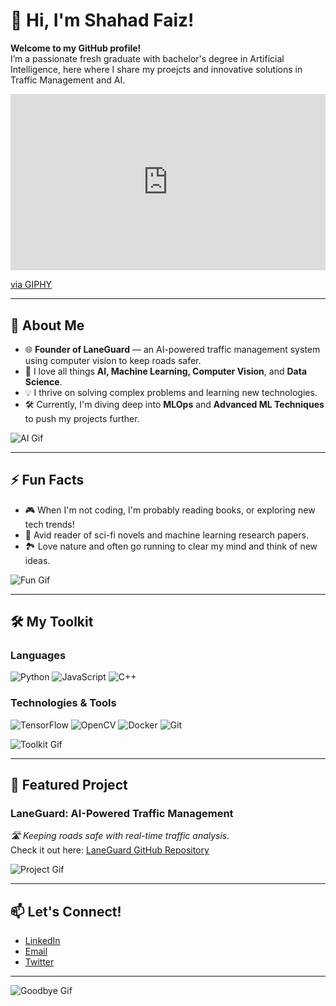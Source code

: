# 👋 Hi, I'm Shahad Faiz!

**Welcome to my GitHub profile!**  
I’m a passionate fresh graduate with bachelor's degree in Artificial Intelligence, here where I share my proejcts and innovative solutions in Traffic Management and AI.


<div style="width:100%;height:0;padding-bottom:56%;position:relative;">
  <iframe src="https://giphy.com/embed/S2IfEQqgWc0AH4r6Al" width="100%" height="100%" style="position:absolute" frameBorder="0" class="giphy-embed" allowFullScreen></iframe>
</div>
<p><a href="https://giphy.com/gifs/minions-despicableme-despicableme4-despicablememovie-S2IfEQqgWc0AH4r6Al">via GIPHY</a></p>


---

## 🚀 About Me
- 🌐 **Founder of LaneGuard** — an AI-powered traffic management system using computer vision to keep roads safer.  
- 🤖 I love all things **AI, Machine Learning, Computer Vision**, and **Data Science**.  
- 💡 I thrive on solving complex problems and learning new technologies.  
- 🛠️ Currently, I'm diving deep into **MLOps** and **Advanced ML Techniques** to push my projects further.

![AI Gif](https://media.giphy.com/media/f9k1tV7HyORcngKF8v/giphy.gif)

---

## ⚡ Fun Facts
- 🎮 When I'm not coding, I'm probably reading books, or exploring new tech trends!  
- 📖 Avid reader of sci-fi novels and machine learning research papers.  
- 🏞️ Love nature and often go running to clear my mind and think of new ideas.

![Fun Gif](https://media.giphy.com/media/l0Exk8EUzSLsrErEQ/giphy.gif)

---

## 🛠️ My Toolkit

### Languages
![Python](https://img.shields.io/badge/-Python-blue?logo=python&logoColor=white)
![JavaScript](https://img.shields.io/badge/-JavaScript-yellow?logo=javascript&logoColor=black)
![C++](https://img.shields.io/badge/-C++-blue?logo=cplusplus&logoColor=white)

### Technologies & Tools
![TensorFlow](https://img.shields.io/badge/-TensorFlow-orange?logo=tensorflow&logoColor=white)
![OpenCV](https://img.shields.io/badge/-OpenCV-black?logo=opencv&logoColor=white)
![Docker](https://img.shields.io/badge/-Docker-blue?logo=docker&logoColor=white)
![Git](https://img.shields.io/badge/-Git-black?logo=git&logoColor=white)

![Toolkit Gif](https://media.giphy.com/media/LMt9638dO8dftAjtco/giphy.gif)

---

## 🌟 Featured Project

### LaneGuard: AI-Powered Traffic Management  
*🛣️ Keeping roads safe with real-time traffic analysis.*  
Check it out here: [LaneGuard GitHub Repository](https://github.com/your-username/LaneGuard)

![Project Gif](https://media.giphy.com/media/xT1Ra4xP8UddL9rvDi/giphy.gif)

---

## 📫 Let's Connect!
- [LinkedIn](https://www.linkedin.com/in/shahadfaiz)
- [Email](mailto:shahadfaizalo@gmail.com)
- [Twitter](https://twitter.com/XjustShahad)

---

![Goodbye Gif](https://media.giphy.com/media/3oEjI6SIIHBdRxXI40/giphy.gif)
